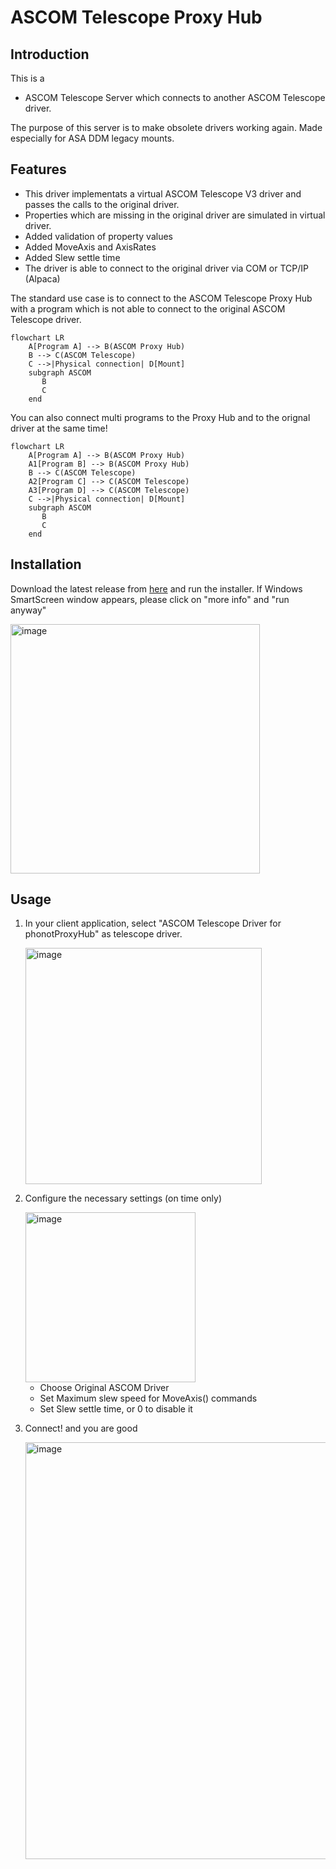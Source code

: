 # ASCOM Telescope Proxy Hub

## Introduction
This is a 
* ASCOM Telescope Server which connects to another ASCOM Telescope driver.

The purpose of this server is to make obsolete drivers working again. Made especially for ASA DDM legacy mounts.

## Features
* This driver implementats a virtual ASCOM Telescope V3 driver and passes the calls to the original driver.
* Properties which are missing in the original driver are simulated in virtual driver.
* Added validation of property values
* Added MoveAxis and AxisRates
* Added Slew settle time
* The driver is able to connect to the original driver via COM or TCP/IP (Alpaca)
  

The standard use case is to connect to the ASCOM Telescope Proxy Hub with a program which is not able to connect to the original ASCOM Telescope driver.

```mermaid
flowchart LR
    A[Program A] --> B(ASCOM Proxy Hub)
    B --> C(ASCOM Telescope)
    C -->|Physical connection| D[Mount]
    subgraph ASCOM
       B
       C
    end
```

You can also connect multi programs to the Proxy Hub and to the orignal driver at the same time!

```mermaid
flowchart LR
    A[Program A] --> B(ASCOM Proxy Hub)
    A1[Program B] --> B(ASCOM Proxy Hub)
    B --> C(ASCOM Telescope)
    A2[Program C] --> C(ASCOM Telescope)
    A3[Program D] --> C(ASCOM Telescope)
    C -->|Physical connection| D[Mount]
    subgraph ASCOM
       B
       C
    end
```



## Installation

Download the latest release from [here](https://github.com/photon1503/ASCOMProxyHub/releases/latest) and run the installer.
If Windows SmartScreen window appears, please click on "more info" and "run anyway"

<img width="399" alt="image" src="https://github.com/photon1503/ASCOMProxyHub/assets/14548927/6502b511-58cc-46b7-9265-4c402780e712">

## Usage

1. In your client application, select "ASCOM Telescope Driver for phonotProxyHub" as telescope driver.
   
   <img width="378" alt="image" src="https://github.com/photon1503/ASCOMProxyHub/assets/14548927/d7576e36-31ca-4152-b2cc-1bff31d97b73">

3. Configure the necessary settings (on time only)
   
   <img width="272" alt="image" src="https://github.com/photon1503/ASCOMProxyHub/assets/14548927/c0b9df00-ab6e-4fac-84bc-759371f86e6b">
   
   - Choose Original ASCOM Driver
   - Set Maximum slew speed for MoveAxis() commands
   - Set Slew settle time, or 0 to disable it
  
4. Connect! and you are good
   
   <img width="667" alt="image" src="https://github.com/photon1503/ASCOMProxyHub/assets/14548927/e775168c-c77e-4bad-9978-9ce9d8b64fc2">
